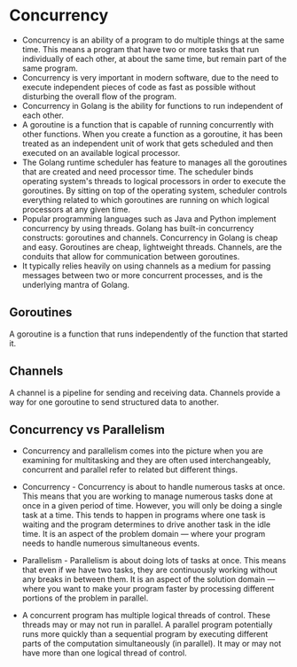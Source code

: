 # Concurrency

* Concurrency is an ability of a program to do multiple things at the same time. 
This means a program that have two or more tasks that run individually of each other, 
at about the same time, but remain part of the same program. 
* Concurrency is very important in modern software, due to the need to execute independent 
pieces of code as fast as possible without disturbing the overall flow of the program.
* Concurrency in Golang is the ability for functions to run independent of each other. 
* A goroutine is a function that is capable of running concurrently with other functions. 
When you create a function as a goroutine, it has been treated as an independent unit of work 
that gets scheduled and then executed on an available logical processor. 
* The Golang runtime scheduler has feature to manages all the goroutines that are created 
and need processor time. The scheduler binds operating system's threads to logical processors 
in order to execute the goroutines. By sitting on top of the operating system, scheduler controls 
everything related to which goroutines are running on which logical processors at any given time.
* Popular programming languages such as Java and Python implement concurrency by using threads.
Golang has built-in concurrency constructs: goroutines and channels. Concurrency in Golang is 
cheap and easy. Goroutines are cheap, lightweight threads. Channels, are the conduits that allow 
for communication between goroutines.
* It typically relies heavily on using channels as a medium for passing messages between two or more 
concurrent processes, and is the underlying mantra of Golang.

## Goroutines 
A goroutine is a function that runs independently of the function that started it.

## Channels 
A channel is a pipeline for sending and receiving data. Channels provide a way for one goroutine to 
send structured data to another.

## Concurrency vs Parallelism

* Concurrency and parallelism comes into the picture when you are examining for multitasking and they 
are often used interchangeably, concurrent and parallel refer to related but different things.

* Concurrency - Concurrency is about to handle numerous tasks at once. This means that you are working 
to manage numerous tasks done at once in a given period of time. However, you will only be doing a single 
task at a time. This tends to happen in programs where one task is waiting and the program determines 
to drive another task in the idle time. It is an aspect of the problem domain — where your program needs 
to handle numerous simultaneous events.

* Parallelism - Parallelism is about doing lots of tasks at once. This means that even if we have two 
tasks, they are continuously working without any breaks in between them. It is an aspect of the solution 
domain — where you want to make your program faster by processing different portions of the problem in 
parallel.

* A concurrent program has multiple logical threads of control. These threads may or may not run in 
parallel. A parallel program potentially runs more quickly than a sequential program by executing different 
parts of the computation simultaneously (in parallel). It may or may not have more than one logical thread 
of control.